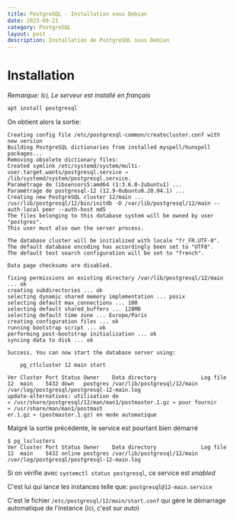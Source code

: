 ```yaml
---
title: PostgreSQL - Installation sous Debian
date: 2023-09-21
category: PostgreSQL
layout: post
description: Installation de PostgreSQL sous Debian
---
```


Installation
============

*Remarque: Ici, Le serveur est installé en français*

```sh
apt install postgresql
```
On obtient alors la sortie:
```
Creating config file /etc/postgresql-common/createcluster.conf with new version
Building PostgreSQL dictionaries from installed myspell/hunspell packages...
Removing obsolete dictionary files:
Created symlink /etc/systemd/system/multi-user.target.wants/postgresql.service → /lib/systemd/system/postgresql.service.
Paramétrage de libsensors5:amd64 (1:3.6.0-2ubuntu1) ...
Paramétrage de postgresql-12 (12.9-0ubuntu0.20.04.1) ...
Creating new PostgreSQL cluster 12/main ...
/usr/lib/postgresql/12/bin/initdb -D /var/lib/postgresql/12/main --auth-local peer --auth-host md5
The files belonging to this database system will be owned by user "postgres".
This user must also own the server process.

The database cluster will be initialized with locale "fr_FR.UTF-8".
The default database encoding has accordingly been set to "UTF8".
The default text search configuration will be set to "french".

Data page checksums are disabled.

fixing permissions on existing directory /var/lib/postgresql/12/main ... ok
creating subdirectories ... ok
selecting dynamic shared memory implementation ... posix
selecting default max_connections ... 100
selecting default shared_buffers ... 128MB
selecting default time zone ... Europe/Paris
creating configuration files ... ok
running bootstrap script ... ok
performing post-bootstrap initialization ... ok
syncing data to disk ... ok

Success. You can now start the database server using:

    pg_ctlcluster 12 main start

Ver Cluster Port Status Owner    Data directory              Log file
12  main    5432 down   postgres /var/lib/postgresql/12/main /var/log/postgresql/postgresql-12-main.log
update-alternatives: utilisation de « /usr/share/postgresql/12/man/man1/postmaster.1.gz » pour fournir « /usr/share/man/man1/postmast
er.1.gz » (postmaster.1.gz) en mode automatique
```

Malgré la sortie précédente, le service est pourtant bien démarré
```
$ pg_lsclusters 
Ver Cluster Port Status Owner    Data directory              Log file
12  main    5432 online postgres /var/lib/postgresql/12/main /var/log/postgresql/postgresql-12-main.log
```
Si on vérifie avec ```systemctl status postgresql```, ce service est *enabled*

C'est lui qui lance les instances telle que: ```postgresql@12-main.service```

C'est le fichier ```/etc/postgresql/12/main/start.conf``` qui gère le démarrage automatique de l'instance (ici, c'est sur *auto*)
